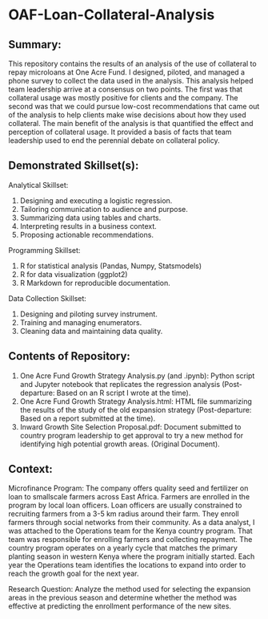 # OAF-Loan-Collateral-Analysis

## Summary: 
This repository contains the results of an analysis of the use of collateral to repay microloans at One Acre Fund. I designed, piloted, and managed a phone survey to collect the data used in the analysis. This analysis helped team leadership arrive at a consensus on two points.  The first was that collateral usage was mostly positive for clients and the company. The second was that we could pursue low-cost recommendations that came out of the analysis to help clients make wise decisions about how they used collateral. The main benefit of the analysis is that quantified the effect and perception of collateral usage. It provided a basis of facts that team leadership used to end the perennial debate on collateral policy.

## Demonstrated Skillset(s):
Analytical Skillset:
1. Designing and executing a logistic regression.
2. Tailoring communication to audience and purpose.
3. Summarizing data using tables and charts.
4. Interpreting results in a business context.
5. Proposing actionable recommendations.

Programming Skillset:
1. R for statistical analysis (Pandas, Numpy, Statsmodels)
2. R for data visualization (ggplot2)
3. R Markdown for reproducible documentation. 

Data Collection Skillset:
1. Designing and piloting survey instrument.
2. Training and managing enumerators.
3. Cleaning data and maintaining data quality.

## Contents of Repository:
1. One Acre Fund Growth Strategy Analysis.py (and .ipynb): Python script and Jupyter notebook that replicates the regression analysis (Post-departure: Based on an R script I wrote at the time). 
2. One Acre Fund Growth Strategy Analysis.html: HTML file summarizing the results of the study of the old expansion strategy (Post-departure: Based on a report submitted at the time).
3. Inward Growth Site Selection Proposal.pdf:  Document submitted to country program leadership to get approval to try a new method for identifying high potential growth areas. (Original Document).

## Context:
Microfinance Program: The company offers quality seed and fertilizer on loan to smallscale farmers across East Africa. Farmers are enrolled in the program by local loan officers.  Loan officers are usually constrained to recruiting farmers from a 3-5 km radius around their farm. They enroll farmers through social networks from their community.  As a data analyst, I was attached to the Operations team for the Kenya country program. That team was responsible for enrolling farmers and collecting repayment. The country program operates on a yearly cycle that matches the primary planting season in western Kenya where the program initially started.  Each year the Operations team identifies the locations to expand into order to reach the growth goal for the next year.

Research Question: Analyze the method used for selecting the expansion areas in the previous season and determine whether the method was effective at predicting the enrollment performance of the new sites.
